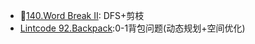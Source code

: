 - :chicken:[140.Word Break II](https://github.com/seawood/Leetcode-JianzhiOffer/blob/master/Leetcode/Prepare-Google/140.Word%20Break%20II.cpp): DFS+剪枝
- [Lintcode 92.Backpack]():0-1背包问题(动态规划+空间优化)